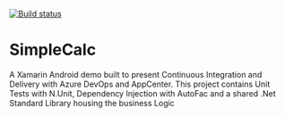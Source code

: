 [![Build status](https://dev.azure.com/cloud911-projects/SimpleCalc/_apis/build/status/SimpleCalc-Xamarin.Android-CI)](https://dev.azure.com/cloud911-projects/SimpleCalc/_build/latest?definitionId=13)

# SimpleCalc
A Xamarin Android demo built to present Continuous Integration and Delivery with Azure DevOps and AppCenter. 
This project contains Unit Tests with N.Unit, Dependency Injection with AutoFac and a shared .Net Standard Library housing the business Logic

